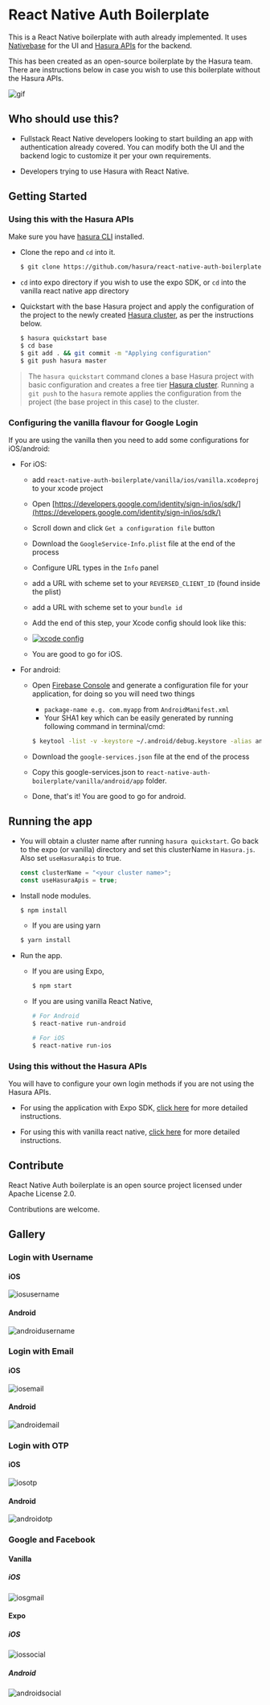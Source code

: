 # React Native Auth Boilerplate

This is a React Native boilerplate with auth already implemented. It uses [Nativebase](https://nativebase.io) for the UI and [Hasura APIs](https://hasura.io/features/auth) for the backend.

This has been created as an open-source boilerplate by the Hasura team. There are instructions below in case you wish to use this boilerplate without the Hasura APIs.

![gif](https://raw.githubusercontent.com/hasura/react-native-auth-boilerplate/master/readme-assets/ios/ios_gif.gif)

## Who should use this?

- Fullstack React Native developers looking to start building an app with authentication already covered. You can modify both the UI and the backend logic to customize it per your own requirements.

- Developers trying to use Hasura with React Native.


## Getting Started

### Using this with the Hasura APIs

Make sure you have [hasura CLI](https://docs.hasura.io/0.15/manual/install-hasura-cli.html) installed.

- Clone the repo and `cd` into it.

  ```bash
  $ git clone https://github.com/hasura/react-native-auth-boilerplate
  ```

- `cd` into expo directory if you wish to use the expo SDK, or `cd` into the vanilla react native app directory

- Quickstart with the base Hasura project and apply the configuration of the project to the newly created [Hasura cluster](https://docs.hasura.io/0.15/manual/cluster/index.html), as per the instructions below.

  ```bash
  $ hasura quickstart base
  $ cd base
  $ git add . && git commit -m "Applying configuration"
  $ git push hasura master
  ```

> The `hasura quickstart` command clones a base Hasura project with basic configuration and creates a free tier [Hasura cluster](https://docs.hasura.io/0.15/manual/cluster/index.html). Running a `git push` to the `hasura` remote applies the configuration from the project (the base project in this case) to the cluster.

### Configuring the vanilla flavour for Google Login

If you are using the vanilla then you need to add some configurations for iOS/android:

- For iOS:
  - add `react-native-auth-boilerplate/vanilla/ios/vanilla.xcodeproj` to your xcode project
  - Open [https://developers.google.com/identity/sign-in/ios/sdk/](https://developers.google.com/identity/sign-in/ios/sdk/)

  - Scroll down and click ```Get a configuration file``` button

  - Download the ```GoogleService-Info.plist``` file at the end of the process
  - Configure URL types in the ```Info``` panel
  - add a URL with scheme set to your ```REVERSED_CLIENT_ID``` (found inside the plist)
  - add a URL with scheme set to your ```bundle id```

  - Add the end of this step, your Xcode config should look like this:
  - [![xcode config](https://github.com/apptailor/react-native-google-signin/raw/master/img/url-config.png)](#config)
  - You are good to go for iOS.

- For android:
  - Open [Firebase Console](https://console.firebase.google.com/) and generate a configuration file for your application, for doing so you will need two things
    - ```package-name e.g. com.myapp``` from ```AndroidManifest.xml```
    -  Your SHA1 key which can be easily generated by running following command in terminal/cmd:
    ```bash
    $ keytool -list -v -keystore ~/.android/debug.keystore -alias androiddebugkey -storepass android -keypass android
    ```

  - Download the ```google-services.json``` file at the end of the process
  - Copy this google-services.json to ```react-native-auth-boilerplate/vanilla/android/app``` folder.
  - Done, that's it! You are good to go for android.

## Running the app
- You will obtain a cluster name after running `hasura quickstart`. Go back to the expo (or vanilla) directory and set this clusterName in `Hasura.js`. Also set `useHasuraApis` to true.

  ```javascript
  const clusterName = "<your cluster name>";
  const useHasuraApis = true;
  ```

- Install node modules.

  ```bash
  $ npm install
  ```
  - If you are using yarn
  ```bash
  $ yarn install
  ```

- Run the app.
  - If you are using Expo,

    ```bash
    $ npm start
    ```

  - If you are using vanilla React Native,

    ```bash
    # For Android
    $ react-native run-android

    # For iOS
    $ react-native run-ios
    ```

### Using this without the Hasura APIs

You will have to configure your own login methods if you are not using the Hasura APIs.

- For using the application with Expo SDK, [click here](https://github.com/hasura/react-native-auth-boilerplate/blob/master/expo) for more detailed instructions.


- For using this with vanilla react native, [click here](https://github.com/hasura/react-native-auth-boilerplate/blob/master/vanilla) for more detailed instructions.





## Contribute

React Native Auth boilerplate is an open source project licensed under Apache License 2.0.

Contributions are welcome.

## Gallery

### Login with Username

#### iOS

![iosusername](https://github.com/hasura/react-native-auth-boilerplate/raw/master/readme-assets/ios/iosusername.jpg)

#### Android

![androidusername](https://github.com/hasura/react-native-auth-boilerplate/raw/master/readme-assets/android/androidusername.jpg)


### Login with Email

#### iOS

![iosemail](https://github.com/hasura/react-native-auth-boilerplate/raw/master/readme-assets/ios/iosemail.jpg)

#### Android

![androidemail](https://github.com/hasura/react-native-auth-boilerplate/raw/master/readme-assets/android/androidemail.jpg)


### Login with OTP

#### iOS

![iosotp](https://github.com/hasura/react-native-auth-boilerplate/raw/master/readme-assets/ios/iosotp.jpg)

#### Android

![androidotp](https://github.com/hasura/react-native-auth-boilerplate/raw/master/readme-assets/android/androidotp.jpg)


### Google and Facebook

#### Vanilla
##### iOS
![iosgmail](https://github.com/dvkcool/react-native-auth-boilerplate/raw/vanilla-revamp/readme-assets/ios/iosgmail.gif)

#### Expo

##### iOS

![iossocial](https://github.com/hasura/react-native-auth-boilerplate/raw/master/readme-assets/ios/iossocial.jpg)

##### Android

![androidsocial](https://github.com/hasura/react-native-auth-boilerplate/raw/master/readme-assets/android/androidsocial.jpg)
